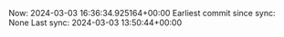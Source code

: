 Now: 2024-03-03 16:36:34.925164+00:00 Earliest commit since sync: None Last sync: 2024-03-03 13:50:44+00:00
